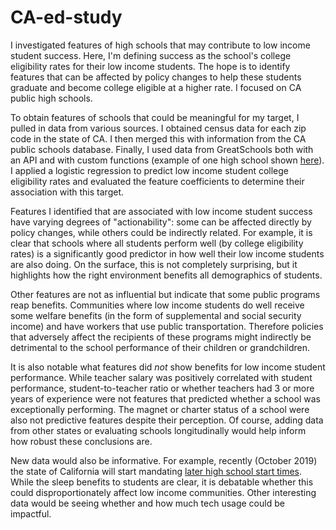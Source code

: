 # CA-ed-study



I investigated features of high schools that may contribute to low income student success. Here, I'm defining success as the school's college eligibility rates for their low income students. The hope is to identify features that can be affected by policy changes to help these students graduate and become college eligible at a higher rate. I focused on CA public high schools.

To obtain features of schools that could be meaningful for my target, I pulled in data from various sources. I obtained census data for each zip code in the state of CA. I then merged this with information from the CA public schools database. Finally, I used data from GreatSchools both with an API and with custom functions (example of one high school shown [here](https://www.greatschools.org/california/chula-vista/6279-Bonita-Vista-Senior-High-School/#Low-income_students*Graduation_rates*UC_CSU_eligibility)). I applied a logistic regression to predict low income student college eligibility rates and evaluated the feature coefficients to determine their association with this target.

Features I identified that are associated with low income student success have varying degrees of "actionability": some can be affected directly by policy changes, while others could be indirectly related. For example, it is clear that schools where all students perform well (by college eligibility rates) is a significantly good predictor in how well their low income students are also doing. On the surface, this is not completely surprising, but it highlights how the right environment benefits all demographics of students.

Other features are not as influential but indicate that some public programs reap benefits. Communities where low income students do well receive some welfare benefits (in the form of supplemental and social security income) and have workers that use public transportation. Therefore policies that adversely affect the recipients of these programs might indirectly be detrimental to the school performance of their children or grandchildren.

It is also notable what features did *not* show benefits for low income student performance. While teacher salary was positively correlated with student performance, student-to-teacher ratio or whether teachers had 3 or more years of experience were not features that predicted whether a school was exceptionally performing. The magnet or charter status of a school were also not predictive features despite their perception. Of course, adding data from other states or evaluating schools longitudinally would help inform how robust these conclusions are.

New data would also be informative. For example, recently (October 2019) the state of California will start mandating [later high school start times](https://www.washingtonpost.com/opinions/students-need-more-sleep-good-for-california-for-giving-them-a-later-school-start/2019/10/18/f5dfc0d2-f047-11e9-8693-f487e46784aa_story.html). While the sleep benefits to students are clear, it is debatable whether this could disproportionately affect low income communities. Other interesting data would be seeing whether and how much tech usage could be impactful.